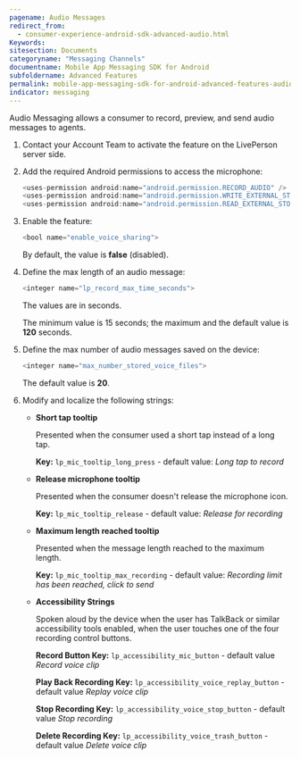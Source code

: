 ```yaml
---
pagename: Audio Messages
redirect_from:
  - consumer-experience-android-sdk-advanced-audio.html
Keywords:
sitesection: Documents
categoryname: "Messaging Channels"
documentname: Mobile App Messaging SDK for Android
subfoldername: Advanced Features
permalink: mobile-app-messaging-sdk-for-android-advanced-features-audio-messages.html
indicator: messaging
---
```


Audio Messaging allows a consumer to record, preview, and send audio messages to agents. 

1. Contact your Account Team to activate the feature on the LivePerson server side.

2. Add the required Android permissions to access the microphone:

   ```java
   <uses-permission android:name="android.permission.RECORD_AUDIO" /> //to record audio
   <uses-permission android:name="android.permission.WRITE_EXTERNAL_STORAGE" /> //to save voice files to internal storage
   <uses-permission android:name="android.permission.READ_EXTERNAL_STORAGE" /> // to read voice files stored in internal storage
   ```

3. Enable the feature:

   ```java
   <bool name="enable_voice_sharing">
   ```

   By default, the value is **false** (disabled).

4. Define the max length of an audio message:

   ```java
   <integer name="lp_record_max_time_seconds">
   ```

   The values are in seconds.  

   The minimum value is 15 seconds; the maximum and the default value is **120** seconds.

5. Define the max number of audio messages saved on the device:

   ```java
   <integer name="max_number_stored_voice_files">
   ```

   The default value is **20**.

6. Modify and localize the following strings:

   * **Short tap tooltip**

     Presented when the consumer used a short tap instead of a long tap.
     
     **Key:** `lp_mic_tooltip_long_press`  - default value: *Long tap to record* 

   * **Release microphone tooltip**

     Presented when the consumer doesn't release the microphone icon. 
     
     **Key:** `lp_mic_tooltip_release` - default value: *Release for recording*

   * **Maximum length reached tooltip**

     Presented when the message length reached to the maximum length. 
     
     **Key:** `lp_mic_tooltip_max_recording` - default value: *Recording limit has been reached, click to send*
     
   * **Accessibility Strings**
    
     Spoken aloud by the device when the user has TalkBack or similar accessibility tools enabled, when the user touches one of the four recording control buttons.
     
     **Record Button Key:** `lp_accessibility_mic_button` - default value *Record voice clip*
     
     **Play Back Recording Key:** `lp_accessibility_voice_replay_button` - default value *Replay voice clip*
     
     **Stop Recording Key:** `lp_accessibility_voice_stop_button` - default value *Stop recording*
     
     **Delete Recording Key:** `lp_accessibility_voice_trash_button` - default value *Delete voice clip*
